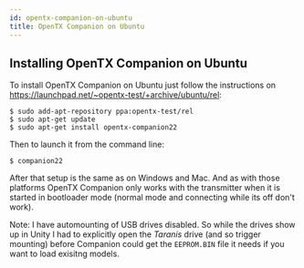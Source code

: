 ```yaml
---
id: opentx-companion-on-ubuntu
title: OpenTX Companion on Ubuntu
---
```


Installing OpenTX Companion on Ubuntu
-------------------------------------

To install OpenTX Companion on Ubuntu just follow the instructions on <https://launchpad.net/~opentx-test/+archive/ubuntu/rel>:

    $ sudo add-apt-repository ppa:opentx-test/rel
    $ sudo apt-get update
    $ sudo apt-get install opentx-companion22

Then to launch it from the command line:

    $ companion22

After that setup is the same as on Windows and Mac. And as with those platforms OpenTX Companion only works with the transmitter when it is started in bootloader mode (normal mode and connecting while its off don't work).

Note: I have automounting of USB drives disabled. So while the drives show up in Unity I had to explicitly open the _Taranis_ drive (and so trigger mounting) before Companion could get the `EEPROM.BIN` file it needs if you want to load exisitng models.
